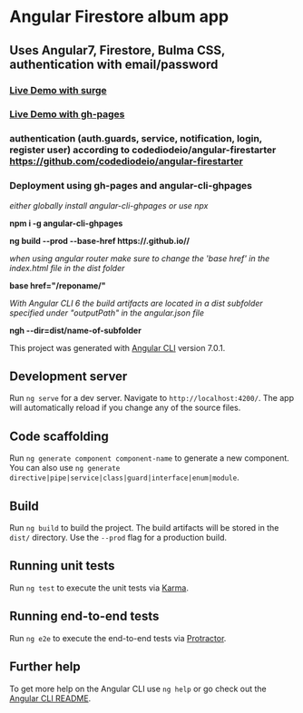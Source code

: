 # Angular Firestore album app

## Uses Angular7, Firestore, Bulma CSS, authentication with email/password

### [Live Demo with surge](http://ang-fs-auth-albums.surge.sh/)

### [Live Demo with gh-pages](https://rkloecker.github.io/ang-fs-auth-albums/)

### authentication (auth.guards, service, notification, login, register user) according to codediodeio/angular-firestarter https://github.com/codediodeio/angular-firestarter

### Deployment using gh-pages and angular-cli-ghpages
*either globally install angular-cli-ghpages or use npx*

**npm i -g angular-cli-ghpages**

**ng build --prod --base-href https://<username>.github.io/<reponame>/**
  
*when using angular router make sure to change the 'base href' in the index.html file in the dist folder*

**base href="/reponame/"**
  
*With Angular CLI 6 the build artifacts are located in a dist subfolder specified under "outputPath" in the angular.json file*

**ngh --dir=dist/name-of-subfolder**



This project was generated with [Angular CLI](https://github.com/angular/angular-cli) version 7.0.1.

## Development server

Run `ng serve` for a dev server. Navigate to `http://localhost:4200/`. The app will automatically reload if you change any of the source files.

## Code scaffolding

Run `ng generate component component-name` to generate a new component. You can also use `ng generate directive|pipe|service|class|guard|interface|enum|module`.

## Build

Run `ng build` to build the project. The build artifacts will be stored in the `dist/` directory. Use the `--prod` flag for a production build.

## Running unit tests

Run `ng test` to execute the unit tests via [Karma](https://karma-runner.github.io).

## Running end-to-end tests

Run `ng e2e` to execute the end-to-end tests via [Protractor](http://www.protractortest.org/).

## Further help

To get more help on the Angular CLI use `ng help` or go check out the [Angular CLI README](https://github.com/angular/angular-cli/blob/master/README.md).
